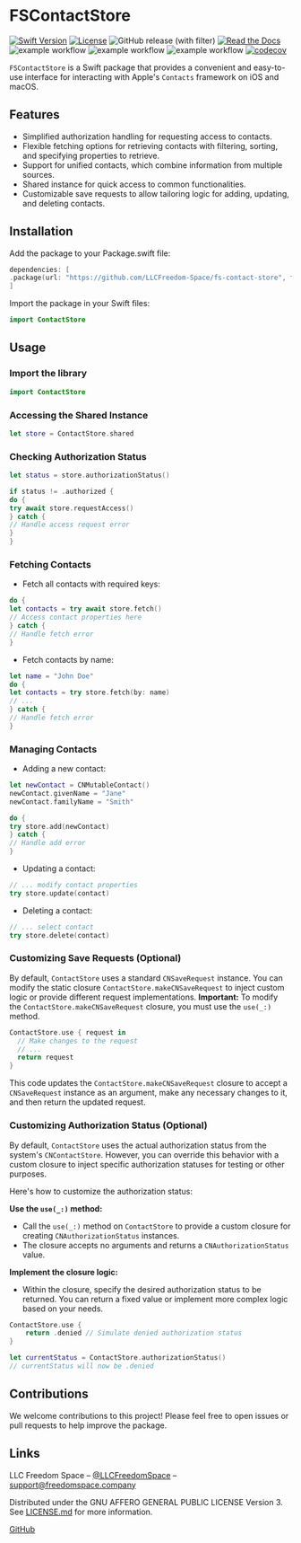 # FSContactStore

[![Swift Version][swift-image]][swift-url]
[![License][license-image]][license-url]
![GitHub release (with filter)](https://img.shields.io/github/v/release/LLCFreedom-Space/fs-contact-store)
[![Read the Docs](https://readthedocs.org/projects/docs/badge/?version=latest)](https://llcfreedom-space.github.io/fs-contact-store/)
![example workflow](https://github.com/LLCFreedom-Space/fs-contact-store/actions/workflows/docc.yml/badge.svg?branch=main)
![example workflow](https://github.com/LLCFreedom-Space/fs-contact-store/actions/workflows/lint.yml/badge.svg?branch=main)
![example workflow](https://github.com/LLCFreedom-Space/fs-contact-store/actions/workflows/test.yml/badge.svg?branch=main)
[![codecov](https://codecov.io/github/LLCFreedom-Space/fs-contact-store/graph/badge.svg?token=2EUIA4OGS9)](https://codecov.io/github/LLCFreedom-Space/fs-contact-store)

`FSContactStore` is a Swift package that provides a convenient and easy-to-use interface for interacting with Apple's `Contacts` framework on iOS and macOS.

## Features

* Simplified authorization handling for requesting access to contacts.
* Flexible fetching options for retrieving contacts with filtering, sorting, and specifying properties to retrieve.
* Support for unified contacts, which combine information from multiple sources.
* Shared instance for quick access to common functionalities.
* Customizable save requests to allow tailoring logic for adding, updating, and deleting contacts.

## Installation

Add the package to your Package.swift file:

```swift
dependencies: [
.package(url: "https://github.com/LLCFreedom-Space/fs-contact-store", from: "1.0.0")
]
```

Import the package in your Swift files:

```swift
import ContactStore
```

## Usage

### Import the library

```swift
import ContactStore
```

### Accessing the Shared Instance

```swift
let store = ContactStore.shared
```

### Checking Authorization Status

```swift
let status = store.authorizationStatus()

if status != .authorized {
do {
try await store.requestAccess()
} catch {
// Handle access request error
}
}
```

### Fetching Contacts

* Fetch all contacts with required keys:

```swift
do {
let contacts = try await store.fetch()
// Access contact properties here
} catch {
// Handle fetch error
}
```

* Fetch contacts by name:

```swift
let name = "John Doe"
do {
let contacts = try store.fetch(by: name)
// ...
} catch {
// Handle fetch error
}
```

### Managing Contacts

* Adding a new contact:

```swift
let newContact = CNMutableContact()
newContact.givenName = "Jane"
newContact.familyName = "Smith"

do {
try store.add(newContact)
} catch {
// Handle add error
}
```

* Updating a contact:

```swift
// ... modify contact properties
try store.update(contact)
```

* Deleting a contact:

```swift
// ... select contact
try store.delete(contact)
```

### Customizing Save Requests (Optional)

By default, `ContactStore` uses a standard `CNSaveRequest` instance.
You can modify the static closure `ContactStore.makeCNSaveRequest` to inject custom logic or provide different request implementations.
**Important:** To modify the `ContactStore.makeCNSaveRequest` closure, you must use the `use(_:)` method.

```swift
ContactStore.use { request in
  // Make changes to the request
  // ...
  return request
}
```

This code updates the `ContactStore.makeCNSaveRequest` closure to accept a `CNSaveRequest` instance as an argument,
make any necessary changes to it, and then return the updated request.

### Customizing Authorization Status (Optional)

By default, `ContactStore` uses the actual authorization status from the system's `CNContactStore`.
However, you can override this behavior with a custom closure to inject specific authorization statuses for testing or other purposes.

Here's how to customize the authorization status:

**Use the `use(_:)` method:**

* Call the `use(_:)` method on `ContactStore` to provide a custom closure for creating `CNAuthorizationStatus` instances.
* The closure accepts no arguments and returns a `CNAuthorizationStatus` value.

 **Implement the closure logic:**

* Within the closure, specify the desired authorization status to be returned.
  You can return a fixed value or implement more complex logic based on your needs.

```swift
ContactStore.use {
    return .denied // Simulate denied authorization status
}

let currentStatus = ContactStore.authorizationStatus()
// currentStatus will now be .denied
```

## Contributions

We welcome contributions to this project! Please feel free to open issues or pull requests to help improve the package.

## Links

LLC Freedom Space – [@LLCFreedomSpace](https://twitter.com/llcfreedomspace) – [support@freedomspace.company](mailto:support@freedomspace.company)

Distributed under the GNU AFFERO GENERAL PUBLIC LICENSE Version 3. See [LICENSE.md][license-url] for more information.

 [GitHub](https://github.com/LLCFreedom-Space)

[swift-image]:https://img.shields.io/badge/swift-5.8-orange.svg
[swift-url]: https://swift.org/
[license-image]: https://img.shields.io/badge/License-GPLv3-blue.svg
[license-url]: LICENSE
